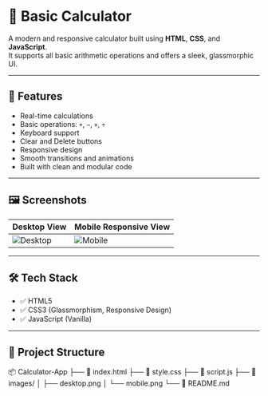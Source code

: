 # 🧮 Basic Calculator

A modern and responsive calculator built using **HTML**, **CSS**, and **JavaScript**.  
It supports all basic arithmetic operations and offers a sleek, glassmorphic UI.

---

## 🚀 Features

- Real-time calculations
- Basic operations: `+`, `−`, `×`, `÷`
- Keyboard support
- Clear and Delete buttons
- Responsive design
- Smooth transitions and animations
- Built with clean and modular code

---

## 🖼️ Screenshots

| Desktop View                             | Mobile Responsive View                |
|-----------------------------------------|---------------------------------------|
| ![Desktop](./screenshots/desktop.png)   | ![Mobile](./screenshots/mobile.png)   |

---

## 🛠️ Tech Stack

- ✅ HTML5
- ✅ CSS3 (Glassmorphism, Responsive Design)
- ✅ JavaScript (Vanilla)

---

## 📁 Project Structure

📦 Calculator-App
├── 📄 index.html
├── 📄 style.css
├── 📄 script.js
├── 📁 images/
│ ├── desktop.png
│ └── mobile.png
└── 📄 README.md


